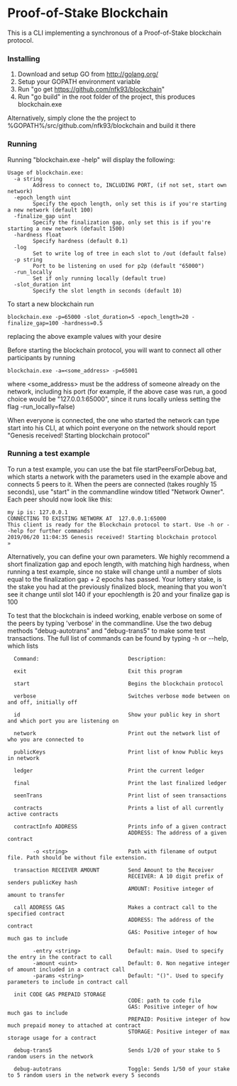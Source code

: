 # Proof-of-Stake Blockchain

This is a CLI implementing a synchronous of a Proof-of-Stake blockchain protocol.

### Installing

1. Download and setup GO from http://golang.org/
2. Setup your GOPATH environment variable
3. Run "go get https://github.com/nfk93/blockchain"
4. Run "go build" in the root folder of the project, this produces blockchain.exe

Alternatively, simply clone the the project to %GOPATH%/src/github.com/nfk93/blockchain and build it there

### Running

Running "blockchain.exe -help" will display the following:

```
Usage of blockchain.exe:
  -a string
        Address to connect to, INCLUDING PORT, (if not set, start own network)
  -epoch_length uint
        Specify the epoch length, only set this is if you're starting a new network (default 100)
  -finalize_gap uint
        Specify the finalization gap, only set this is if you're starting a new network (default 1500)
  -hardness float
        Specify hardness (default 0.1)
  -log
        Set to write log of tree in each slot to /out (default false)
  -p string
        Port to be listening on used for p2p (default "65000")
  -run_locally
        Set if only running locally (default true)
  -slot_duration int
        Specify the slot length in seconds (default 10)
```

To start a new blockchain run
```
blockchain.exe -p=65000 -slot_duration=5 -epoch_length=20 -finalize_gap=100 -hardness=0.5
```
replacing the above example values with your desire

Before starting the blockchain protocol, you will want to connect all other participants by running 
```
blockchain.exe -a=<some_address> -p=65001
```
where <some_address> must be the address of someone already on the network, including his port 
(for example, if the above case was run, a good choice would be "127.0.0.1:65000", since it runs locally unless setting the flag -run_locally=false)

When everyone is connected, the one who started the network can type start into his CLI, at which point everyone on the network should report "Genesis received! Starting blockchain protocol"

### Running a test example

To run a test example, you can use the bat file startPeersForDebug.bat, which starts a network with the parameters used in the example above and connects 5 peers to it. When the peers are connected (takes roughly 15 seconds), use "start" in the commandline window titled "Network Owner". Each peer should now look like this:
```
my ip is: 127.0.0.1
CONNECTING TO EXISTING NETWORK AT  127.0.0.1:65000
This client is ready for the Blockchain protocol to start. Use -h or --help for further commands!
2019/06/20 11:04:35 Genesis received! Starting blockchain protocol
»
```

Alternatively, you can define your own parameters. We highly recommend a short finalization gap and epoch length, with matching high hardness, when running a test example, since no stake will change until a number of slots equal to the finalization gap + 2 epochs has passed. Your lottery stake, is the stake you had at the previously finalized block, meaning that you won't see it change until slot 140 if your epochlength is 20 and your finalize gap is 100



To test that the blockchain is indeed working, enable verbose on some of the peers by typing 'verbose' in the commandline. Use the two debug methods "debug-autotrans" and "debug-trans5" to make some test transactions. The full list of commands can be found by typing -h or --help, which lists 
```
  Command:                            Description:

  exit                                Exit this program

  start                               Begins the blockchain protocol

  verbose                             Switches verbose mode between on and off, initially off

  id                                  Show your public key in short and which port you are listening on

  network                             Print out the network list of who you are connected to

  publicKeys                          Print list of know Public keys in network

  ledger                              Print the current ledger

  final                               Print the last finalized ledger

  seenTrans                           Print list of seen transactions

  contracts                           Prints a list of all currently active contracts

  contractInfo ADDRESS                Prints info of a given contract
                                      ADDRESS: The address of a given contract

        -o <string>                   Path with filename of output file. Path should be without file extension.

  transaction RECEIVER AMOUNT         Send Amount to the Receiver
                                      RECEIVER: A 10 digit prefix of senders publicKey hash
                                      AMOUNT: Positive integer of amount to transfer

  call ADDRESS GAS                    Makes a contract call to the specified contract
                                      ADDRESS: The address of the contract
                                      GAS: Positive integer of how much gas to include

        -entry <string>               Default: main. Used to specify the entry in the contract to call
        -amount <uint>                Default: 0. Non negative integer of amount included in a contract call
        -params <string>              Default: "()". Used to specify parameters to include in contract call

  init CODE GAS PREPAID STORAGE
                                      CODE: path to code file
                                      GAS: Positive integer of how much gas to include
                                      PREPAID: Positive integer of how much prepaid money to attached at contract
                                      STORAGE: Positive integer of max storage usage for a contract

  debug-trans5                        Sends 1/20 of your stake to 5 random users in the network

  debug-autotrans                     Toggle: Sends 1/50 of your stake to 5 random users in the network every 5 seconds
```
